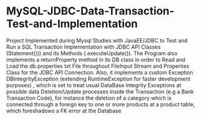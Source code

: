 # MySQL-JDBC-Data-Transaction-Test-and-Implementation
Project Implemented during Mysql Studies with JavaEE/JDBC to Test and Run a SQL Transaction Implementation with JDBC API Classes (Statement())) and its Methods (.executeUpdate()). The Program also implements a returnProperty method in its DB class in order to Read and Load the db.properties txt File throughout FileInput Stream and Properties Class for the JDBC API Connection. Also, it implements  a custom Exception DBIntegrityException (extending RuntimeException for faster development purposes) , which is set to treat usual DataBase Integrity Exceptions at possible data Deletion/Update processes inside the Transaction (e.g a Bank Transaction Code), for instance the deletion of a category which is connected through a foreign key to one or more products at a product table, which foreshadows a FK error at the Database
